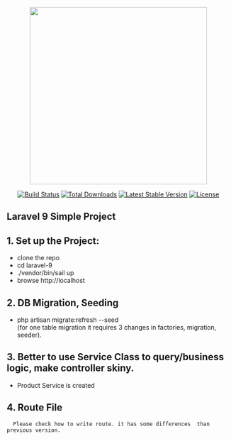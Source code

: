 <p align="center"><a href="https://laravel.com" target="_blank"><img src="https://raw.githubusercontent.com/laravel/art/master/logo-lockup/5%20SVG/2%20CMYK/1%20Full%20Color/laravel-logolockup-cmyk-red.svg" width="400"></a></p>

<p align="center">
<a href="https://travis-ci.org/laravel/framework"><img src="https://travis-ci.org/laravel/framework.svg" alt="Build Status"></a>
<a href="https://packagist.org/packages/laravel/framework"><img src="https://img.shields.io/packagist/dt/laravel/framework" alt="Total Downloads"></a>
<a href="https://packagist.org/packages/laravel/framework"><img src="https://img.shields.io/packagist/v/laravel/framework" alt="Latest Stable Version"></a>
<a href="https://packagist.org/packages/laravel/framework"><img src="https://img.shields.io/packagist/l/laravel/framework" alt="License"></a>
</p>

## Laravel 9 Simple Project
   
## 1. Set up the Project:
- clone the repo
- cd laravel-9
- ./vendor/bin/sail up
- browse http://localhost

## 2. DB Migration, Seeding 
- php artisan migrate:refresh --seed
<br>(for one table migration it requires 3 changes in factories, migration, seeder).

## 3. Better to use Service Class to query/business logic, make controller skiny.
- Product Service is created

## 4. Route File
      Please check how to write route. it has some differences  than previous version.  



